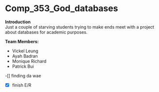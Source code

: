 # Comp_353_God_databases

**Introduction**
<br >
Just a couple of starving students trying to make ends meet with a project about databases for academic purposes.

**Team Members:**
- Vickel Leung
- Ayah Badran
- Monique Richard
- Patrick Bui

-[] finding da wae
-[x] finish E/R
